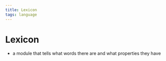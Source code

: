 ```yaml
---
title: Lexicon
tags: language
---
```


# Lexicon
- a module that tells what words there are and what properties they have 
































































































